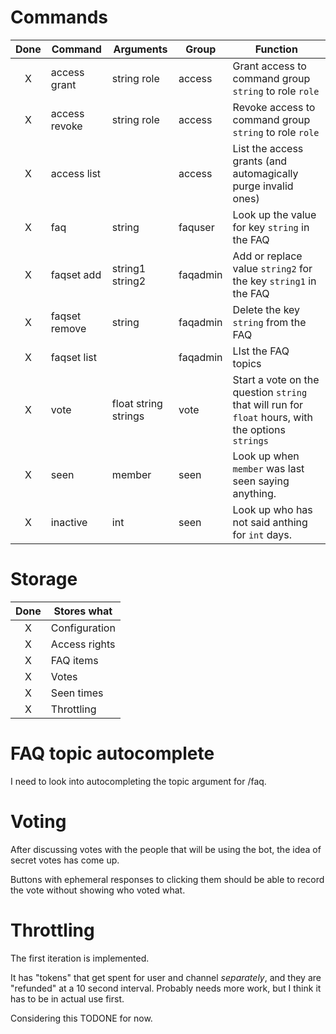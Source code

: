 
# Commands
| Done | Command       | Arguments            | Group    | Function                                                                                          |
| :--: | ------------- | -------------------- | -------- | ------------------------------------------------------------------------------------------------- |
|  X   | access grant  | string role          | access   | Grant access to command group `string` to role `role`                                             |
|  X   | access revoke | string role          | access   | Revoke access to command group `string` to role `role`                                            |
|  X   | access list   |                      | access   | List the access grants (and automagically purge invalid ones)                                     |
|  X   | faq           | string               | faquser  | Look up the value for key `string` in the FAQ                                                     |
|  X   | faqset add    | string1 string2      | faqadmin | Add or replace value `string2` for the key `string1` in the FAQ                                   |
|  X   | faqset remove | string               | faqadmin | Delete the key `string` from the FAQ                                                              |
|  X   | faqset list   |                      | faqadmin | LIst the FAQ topics                                                                               |
|  X   | vote          | float string strings | vote     | Start a vote on the question `string` that will run for `float` hours, with the options `strings` |
|  X   | seen          | member               | seen     | Look up when `member` was last seen saying anything.                                              |
|  X   | inactive      | int                  | seen     | Look up who has not said anthing for `int` days.                                                  |

# Storage
| Done | Stores what   |
| :--: | ------------- |
|  X   | Configuration |
|  X   | Access rights |
|  X   | FAQ items     |
|  X   | Votes         |
|  X   | Seen times    |
|  X   | Throttling    |

# FAQ topic autocomplete
I need to look into autocompleting the topic argument for /faq.

# Voting
After discussing votes with the people that will be using the bot, the idea of secret votes has come up.

Buttons with ephemeral responses to clicking them should be able to record the vote without showing who voted what.

# Throttling
The first iteration is implemented.

It has "tokens" that get spent for user and channel *separately*, and they are "refunded" at a 10 second interval. Probably needs more work, but I think it has to be in actual use first.

Considering this TODONE for now.

